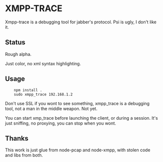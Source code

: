 XMPP-TRACE
==========

Xmpp-trace is a debugging tool for jabber's protocol. Psi is ugly, I don't like it.

Status
------

Rough alpha.

Just color, no xml syntax highlighting.

Usage
-----

		npm install .
		sudo xmpp_trace 192.168.1.2

Don't use SSL if you wont to see something, xmpp_trace is a debugging tool, not a man in the middle weapon. Not yet.

You can start xmp_trace before launching the client, or during a session. It's just sniffing, no proxying, you can stop when you wont.

Thanks
------

This work is just glue from node-pcap and node-xmpp, with stolen code and libs from both.